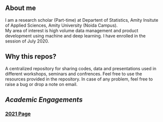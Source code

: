 
## About me
I am a research scholar (Part-time) at Departent of Statistics, Amity Insitute of Applied Sciences, Amity University (Noida Campus). <br>
My area of interest is high volume data management and product development using machine and deep learning. I have enrolled in the session of July 2020.  

## Why this repos?
A centralized repository for sharing codes, data and presentations used in different workshops, seminars and confrences. Feel free to use the resources provided in the repository. In case of any problem, feel free to raise a bug or drop a note on email.

## *Academic Engagements*
### [2021 Page](/2021/readme.md) 
